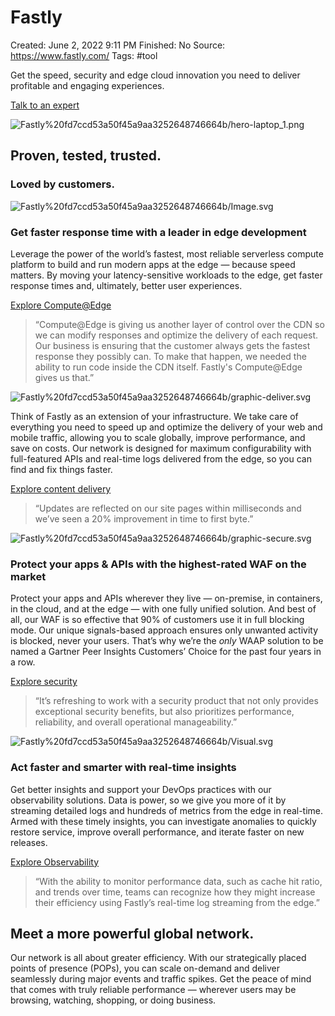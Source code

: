 # Fastly

Created: June 2, 2022 9:11 PM
Finished: No
Source: https://www.fastly.com/
Tags: #tool

Get the speed, security and edge cloud innovation you need to deliver profitable and engaging experiences.

[Talk to an expert](https://www.fastly.com/contact-sales)

![Fastly%20fd7ccd53a50f45a9aa3252648746664b/hero-laptop_1.png](Fastly%20fd7ccd53a50f45a9aa3252648746664b/hero-laptop_1.png)

## Proven, tested, trusted.

### Loved by customers.

![Fastly%20fd7ccd53a50f45a9aa3252648746664b/Image.svg](Fastly%20fd7ccd53a50f45a9aa3252648746664b/Image.svg)

### Get faster response time with a leader in edge development

Leverage the power of the world’s fastest, most reliable serverless compute platform to build and run modern apps at the edge — because speed matters. By moving your latency-sensitive workloads to the edge, get faster response times and, ultimately, better user experiences.

[Explore Compute@Edge](https://www.fastly.com/products/edge-compute)

> “Compute@Edge is giving us another layer of control over the CDN so we can modify responses and optimize the delivery of each request. Our business is ensuring that the customer always gets the fastest response they possibly can. To make that happen, we needed the ability to run code inside the CDN itself. Fastly's Compute@Edge gives us that.”
> 

![Fastly%20fd7ccd53a50f45a9aa3252648746664b/graphic-deliver.svg](Fastly%20fd7ccd53a50f45a9aa3252648746664b/graphic-deliver.svg)

Think of Fastly as an extension of your infrastructure. We take care of everything you need to speed up and optimize the delivery of your web and mobile traffic, allowing you to scale globally, improve performance, and save on costs. Our network is designed for maximum configurability with full-featured APIs and real-time logs delivered from the edge, so you can find and fix things faster.

[Explore content delivery](https://www.fastly.com/products/cdn)

> “Updates are reflected on our site pages within milliseconds and we’ve seen a 20% improvement in time to first byte.”
> 

![Fastly%20fd7ccd53a50f45a9aa3252648746664b/graphic-secure.svg](Fastly%20fd7ccd53a50f45a9aa3252648746664b/graphic-secure.svg)

### Protect your apps & APIs with the highest-rated WAF on the market

Protect your apps and APIs wherever they live — on-premise, in containers, in the cloud, and at the edge — with one fully unified solution. And best of all, our WAF is so effective that 90% of customers use it in full blocking mode. Our unique signals-based approach ensures only unwanted activity is blocked, never your users. That’s why we’re the *only* WAAP solution to be named a Gartner Peer Insights Customers’ Choice for the past four years in a row.

[Explore security](https://www.fastly.com/products/web-application-api-protection)

> “It’s refreshing to work with a security product that not only provides exceptional security benefits, but also prioritizes performance, reliability, and overall operational manageability.”
> 

![Fastly%20fd7ccd53a50f45a9aa3252648746664b/Visual.svg](Fastly%20fd7ccd53a50f45a9aa3252648746664b/Visual.svg)

### Act faster and smarter with real-time insights

Get better insights and support your DevOps practices with our observability solutions. Data is power, so we give you more of it by streaming detailed logs and hundreds of metrics from the edge in real-time. Armed with these timely insights, you can investigate anomalies to quickly restore service, improve overall performance, and iterate faster on new releases.

[Explore Observability](https://www.fastly.com/products/logging)

> “With the ability to monitor performance data, such as cache hit ratio, and trends over time, teams can recognize how they might increase their efficiency using Fastly’s real-time log streaming from the edge.”
> 

## Meet a more powerful global network.

Our network is all about greater efficiency. With our strategically placed points of presence (POPs), you can scale on-demand and deliver seamlessly during major events and traffic spikes. Get the peace of mind that comes with truly reliable performance — wherever users may be browsing, watching, shopping, or doing business.